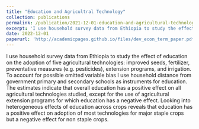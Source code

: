 ```yaml
---
title: "Education and Agricultral Technology"
collection: publications
permalink: /publication/2021-12-01-education-and-agricultural-technology
excerpt: 'I use household survey data from Ethiopia to study the effect of education on the adoption of agricultural technologies using distance from household as an instrument for years of education.'
date: 2022-12-01
paperurl: 'http://academicpages.github.io/files/dev_econ_term_paper.pdf'
---
```


I use household survey data from Ethiopia to study the effect of education on the adoption of five agricultural technologies: improved seeds, fertilizer, preventative measures (e.g. pesticides), extension programs, and irrigation. To account for possible omitted variable bias I use household distance from government primary and secondary schools as instruments for education. The estimates indicate that overall education has a positive effect on all agricultural technologies studied, except for the use of agricultural extension programs for which education has a negative effect. Looking into heterogeneous effects of education across crops reveals that education has a positive effect on adoption of most technologies for major staple crops but a negative effect for non staple crops.
